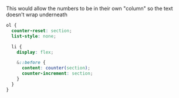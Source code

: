 This would allow the numbers to be in their own "column" so the text doesn't wrap underneath

```css
ol {
  counter-reset: section;
  list-style: none;

  li {
    display: flex;

    &::before {
      content: counter(section);
      counter-increment: section;
    }
  }
}
```
